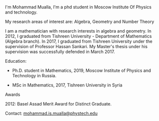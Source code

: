 I'm Mohammad Mualla, I'm a phd student in Moscow Institute Of Physics and technology.

My research areas of interest are:
 Algebra, Geometry and Number Theory
 
I am a mathematician with research interests in algebra and geometry. In 2012, I graduated from Tishreen University - Department of Mathematics (Algebra branch). In 2017, I graduated from Tishreen University under the supervision of Professor Hassan Sankari. My Master's thesis under his supervision was successfully defended in March 2017.

Education:

* Ph.D. student in Mathematics, 2019, Moscow Institute of Physics and Technology in Russia.

* MSc in Mathematics, 2017, Tishreen University in Syria

Awards

2012: Basel Assad Merit Award for Distinct Graduate.

Contact:
<mohammad.is.mualla@phystech.edu>

